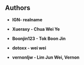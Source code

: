 ## Authors

* **IGN- realname**
* **Xueraxy - Chua Wei Ye**

* **Boonjin123 - Tok Boon Jin**

* **dotoxx - wei wei**

* **vernonljw - Lim Jun Wei, Vernon**